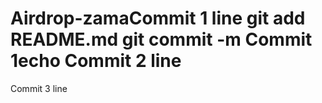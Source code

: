 # Airdrop-zamaCommit 1 line git add README.md git commit -m Commit 1echo Commit 2 line
Commit 3 line
